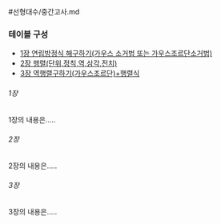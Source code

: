 #선형대수/중간고사.md

### 테이블 구성
  * [1장 연립방정식 해구하기(가우스 소거법 또는 가우스조르단소거법)](#chapter-1)
  * [2장 행렬(단위,정칙,역,삼각,전치)](#chapter-2)
  * [3장 역행렬구하기(가우스조르단)+행렬식](#chapter-3)
  
 ###### 1장 <a id="chapter-1"></a>
1장의 내용은.....

###### 2장 <a id="chapter-2"></a>
2장의 내용은.....

###### 3장 <a id="chapter-3"></a>
3장의 내용은.....
 

